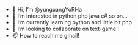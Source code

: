 - 👋 Hi, I’m @yunguangYoRHa
- 👀 I’m interested in python php java c# so on...
- 🌱 I’m currently learning python and little bit php
- 💞️ I’m looking to collaborate on text-game !
- 📫 How to reach me gmail!

<!---
yunguangYoRHa/yunguangYoRHa is a ✨ special ✨ repository because its `README.md` (this file) appears on your GitHub profile.
You can click the Preview link to take a look at your changes.
--->
